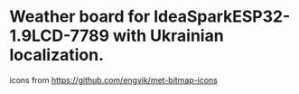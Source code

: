 # Weather board for IdeaSparkESP32-1.9LCD-7789 with Ukrainian localization.



icons from https://github.com/engvik/met-bitmap-icons
